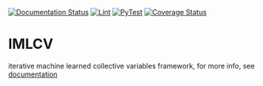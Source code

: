 [![Documentation Status](https://readthedocs.org/projects/imlcv/badge/?version=latest)](https://imlcv.readthedocs.io/en/latest/?badge=latest) [![Lint](https://github.com/DavidDevoogdt/IMLCV/actions/workflows/lint.yml/badge.svg)](https://github.com/DavidDevoogdt/IMLCV/actions/workflows/lint.yml) [![PyTest](https://github.com/DavidDevoogdt/IMLCV/actions/workflows/pytest.yml/badge.svg)](https://github.com/DavidDevoogdt/IMLCV/actions/workflows/pytest.yml) [![Coverage Status](https://coveralls.io/repos/github/DavidDevoogdt/IMLCV/badge.svg?branch=main)](https://coveralls.io/github/DavidDevoogdt/IMLCV?branch=main)

# IMLCV
iterative machine learned collective variables framework, for more info, see [documentation](https://imlcv.readthedocs.io/en/latest/)
